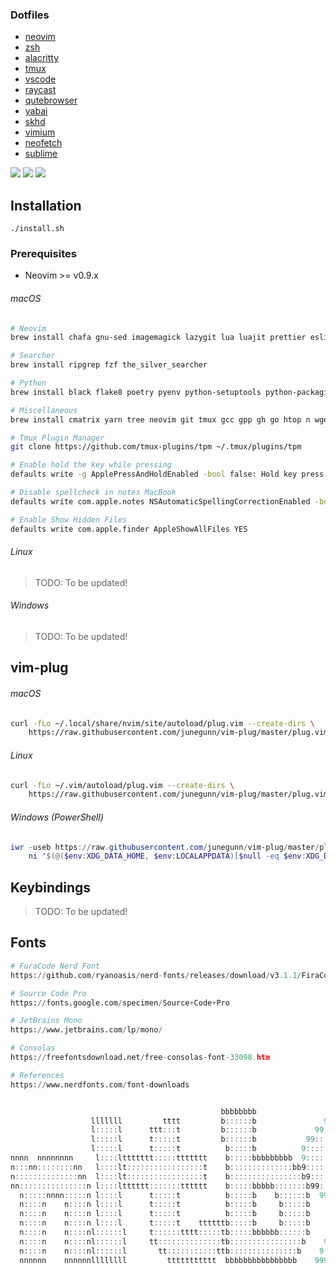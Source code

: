### Dotfiles

- [neovim](https://github.com/neovim/neovim)
- [zsh](https://github.com/ohmyzsh/ohmyzsh)
- [alacritty](https://github.com/alacritty/alacritty)
- [tmux](https://github.com/tmux/tmux)
- [vscode](https://github.com/microsoft/vscode)
- [raycast](https://www.raycast.com)
- [qutebrowser](https://github.com/qutebrowser/qutebrowser)
- [yabai](https://github.com/koekeishiya/yabai)
- [skhd](https://github.com/koekeishiya/skhd)
- [vimium](https://vimium.github.io)
- [neofetch](https://github.com/dylanaraps/neofetch)
- [sublime](https://www.sublimetext.com)

![](./screenshot/screenshot_1.png)
![](./screenshot/screenshot_2.png)
![](./screenshot/screenshot_3.png)

## Installation

```shell
./install.sh
```

### Prerequisites

- Neovim >= v0.9.x

###### macOS

```sh
# Neovim
brew install chafa gnu-sed imagemagick lazygit lua luajit prettier eslint

# Searcher
brew install ripgrep fzf the_silver_searcher

# Python
brew install black flake8 poetry pyenv python-setuptools python-packaging

# Miscellaneous
brew install cmatrix yarn tree neovim git tmux gcc gpp gh go htop n wget code-minimap

# Tmux Plugin Manager
git clone https://github.com/tmux-plugins/tpm ~/.tmux/plugins/tpm

# Enable hold the key while pressing
defaults write -g ApplePressAndHoldEnabled -bool false: Hold key press

# Disable spellcheck in notes MacBook
defaults write com.apple.notes NSAutomaticSpellingCorrectionEnabled -bool false

# Enable Show Hidden Files
defaults write com.apple.finder AppleShowAllFiles YES
```

###### Linux

> TODO: To be updated!

###### Windows

> TODO: To be updated!

## vim-plug

###### macOS

```sh
curl -fLo ~/.local/share/nvim/site/autoload/plug.vim --create-dirs \
    https://raw.githubusercontent.com/junegunn/vim-plug/master/plug.vim
```

###### Linux

```sh
curl -fLo ~/.vim/autoload/plug.vim --create-dirs \
    https://raw.githubusercontent.com/junegunn/vim-plug/master/plug.vim
```

###### Windows (PowerShell)

```powershell
iwr -useb https://raw.githubusercontent.com/junegunn/vim-plug/master/plug.vim |`
    ni "$(@($env:XDG_DATA_HOME, $env:LOCALAPPDATA)[$null -eq $env:XDG_DATA_HOME])/nvim-data/site/autoload/plug.vim" -Force
```

## Keybindings

> TODO: To be updated!

## Fonts

```py
# FuraCode Nerd Font
https://github.com/ryanoasis/nerd-fonts/releases/download/v3.1.1/FiraCode.zip

# Source Code Pro
https://fonts.google.com/specimen/Source+Code+Pro

# JetBrains Mono
https://www.jetbrains.com/lp/mono/

# Consolas
https://freefontsdownload.net/free-consolas-font-33098.htm

# References
https://www.nerdfonts.com/font-downloads
```

```js

                                               bbbbbbbb
                  lllllll         tttt         b::::::b               999999999          999999999
                  l:::::l      ttt:::t         b::::::b             99:::::::::99      99:::::::::99
                  l:::::l      t:::::t         b::::::b           99:::::::::::::99  99:::::::::::::99
                  l:::::l      t:::::t          b:::::b          9::::::99999::::::99::::::99999::::::9
nnnn  nnnnnnnn     l::::lttttttt:::::ttttttt    b:::::bbbbbbbbb  9:::::9     9:::::99:::::9     9:::::9
n:::nn::::::::nn   l::::lt:::::::::::::::::t    b::::::::::::::bb9:::::9     9:::::99:::::9     9:::::9
n::::::::::::::nn  l::::lt:::::::::::::::::t    b::::::::::::::::b9:::::99999::::::9 9:::::99999::::::9
nn:::::::::::::::n l::::ltttttt:::::::tttttt    b:::::bbbbb:::::::b99::::::::::::::9  99::::::::::::::9
  n:::::nnnn:::::n l::::l      t:::::t          b:::::b    b::::::b  99999::::::::9     99999::::::::9
  n::::n    n::::n l::::l      t:::::t          b:::::b     b:::::b       9::::::9           9::::::9
  n::::n    n::::n l::::l      t:::::t          b:::::b     b:::::b      9::::::9           9::::::9
  n::::n    n::::n l::::l      t:::::t    ttttttb:::::b     b:::::b     9::::::9           9::::::9
  n::::n    n::::nl::::::l     t::::::tttt:::::tb:::::bbbbbb::::::b    9::::::9           9::::::9
  n::::n    n::::nl::::::l     tt::::::::::::::tb::::::::::::::::b    9::::::9           9::::::9
  n::::n    n::::nl::::::l       tt:::::::::::ttb:::::::::::::::b    9::::::9           9::::::9
  nnnnnn    nnnnnnllllllll         ttttttttttt  bbbbbbbbbbbbbbbb    99999999           99999999
```

